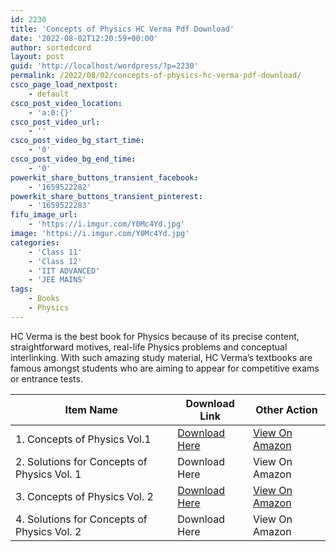 ```yaml
---
id: 2230
title: 'Concepts of Physics HC Verma Pdf Download'
date: '2022-08-02T12:20:59+00:00'
author: sortedcord
layout: post
guid: 'http://localhost/wordpress/?p=2230'
permalink: /2022/08/02/concepts-of-physics-hc-verma-pdf-download/
csco_page_load_nextpost:
    - default
csco_post_video_location:
    - 'a:0:{}'
csco_post_video_url:
    - ''
csco_post_video_bg_start_time:
    - '0'
csco_post_video_bg_end_time:
    - '0'
powerkit_share_buttons_transient_facebook:
    - '1659522282'
powerkit_share_buttons_transient_pinterest:
    - '1659522283'
fifu_image_url:
    - 'https://i.imgur.com/Y0Mc4Yd.jpg'
image: 'https://i.imgur.com/Y0Mc4Yd.jpg'
categories:
    - 'Class 11'
    - 'Class 12'
    - 'IIT ADVANCED'
    - 'JEE MAINS'
tags:
    - Books
    - Physics
---
```


HC Verma is the best book for Physics because of its precise content, straightforward motives, real-life Physics problems and conceptual interlinking. With such amazing study material, HC Verma’s textbooks are famous amongst students who are aiming to appear for competitive exams or entrance tests.

| Item Name | Download Link | Other Action |
|---|---|---|
| 1. Concepts of Physics Vol.1 | [Download Here](https://drive.google.com/uc?export=download&id=10KsON3Dr59wGiOstBdl0NySJhjjZOm9E) | [View On Amazon](https://www.amazon.in/Concept-Physics-Part-1-2018-2019-Session/dp/8177091875/ref=sr_1_1?crid=SOMM8927VR44&keywords=hcv&qid=1659442296&sprefix=hc%2Caps%2C381&sr=8-1) |
| 2. Solutions for Concepts of Physics Vol. 1 | Download Here | View On Amazon |
| 3. Concepts of Physics Vol. 2 | [Download Here](https://drive.google.com/uc?export=download&id=106LNbYNzalof0Ds98vAZ0i4nzSgqOWo3) | [View On Amazon](https://www.amazon.in/Concept-Physics-Part-2-2018-2019-Session/dp/8177092324/ref=sr_1_3?crid=SOMM8927VR44&keywords=hcv&qid=1659442296&sprefix=hc%2Caps%2C381&sr=8-3) |
| 4. Solutions for Concepts of Physics Vol. 2 | Download Here | View On Amazon |

